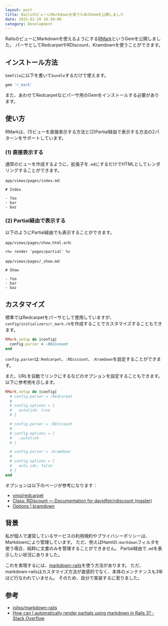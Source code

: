 ```yaml
---
layout: post
title: RailsのビューにMarkdownを使うためのGemを公開しました
date: 2015-01-20 18:30:00
category: Development
---
```


RailsのビューにMarkdownを使えるようにする[RMark](https://github.com/kami30k/r_mark)というGemを公開しました。
パーサとしてRedcarpetやRDiscount、Kramdownを使うことができます。

## インストール方法

`Gemfile`に以下を書いて`bundle`するだけで使えます。

```ruby
gem 'r_mark'
```

また、あわせてRedcarpetなどパーサ用のGemをインストールする必要があります。

## 使い方

RMarkは、(1)ビューを直接表示する方法と(2)Partial経由で表示する方法の2パターンをサポートしています。

### (1) 直接表示する

通常のビューを作成するように、拡張子を`.md`にするだけでHTMLとしてレンダリングすることができます。

`app/views/pages/index.md`:

```
# Index

- foo
- bar
- baz
```

### (2) Partial経由で表示する

以下のようにPartial経由でも表示することができます。

`app/views/pages/show.html.erb`:

```erb
<%= render 'pages/partial' %>
```

`app/views/pages/_show.md`:

```
# Show

- foo
- bar
- baz
```

## カスタマイズ

標準ではRedcarpetをパーサとして使用していますが、`config/initializers/r_mark.rb`を作成することでカスタマイズすることもできます。

```ruby
RMark.setup do |config|
  config.parser = :RDiscount
end
```

`config.parser`は`:Redcarpet`、`:RDiscount`、`:Kramdown`を設定することができます。

また、URLを自動でリンクにするなどのオプションを設定することもできます。
以下に参考例を示します。

```ruby
RMark.setup do |config|
  # config.parser = :Redcarpet
  #
  # config.options = {
  #   autolink: true
  # }

  # config.parser = :RDiscount
  #
  # config.options = [
  #   :autolink
  # ]

  # config.parser = :Kramdown
  #
  # config.options = {
  #   auto_ids: false
  # }
end
```

オプションは以下のページが参考になります：

- [vmg/redcarpet](https://github.com/vmg/redcarpet)
- [Class: RDiscount — Documentation for davidfstr/rdiscount (master)](http://www.rubydoc.info/github/davidfstr/rdiscount/master/RDiscount)
- [Options | kramdown](http://kramdown.gettalong.org/options.html)

## 背景

私が個人で運営しているサービスの利用規約やプライバシーポリシーは、Markdownにより管理しています。
ただ、例えばHamlの`:markdown`フィルタを使う場合、純粋に文書のみを管理することができません。
Partial経由で`.md`を表示したい状況にありました。

これを実現するには、[markdown-rails](https://github.com/joliss/markdown-rails/)を使う方法があります。
ただ、markdown-railsはカスタマイズ方法が直感的でなく、本体のメンテナンスも3年ほど行なわれていません。
そのため、自分で実装するに至りました。

## 参考

- [joliss/markdown-rails](https://github.com/joliss/markdown-rails/)
- [How can I automatically render partials using markdown in Rails 3? - Stack Overflow](http://stackoverflow.com/questions/4163560/how-can-i-automatically-render-partials-using-markdown-in-rails-3/10131299#10131299)
